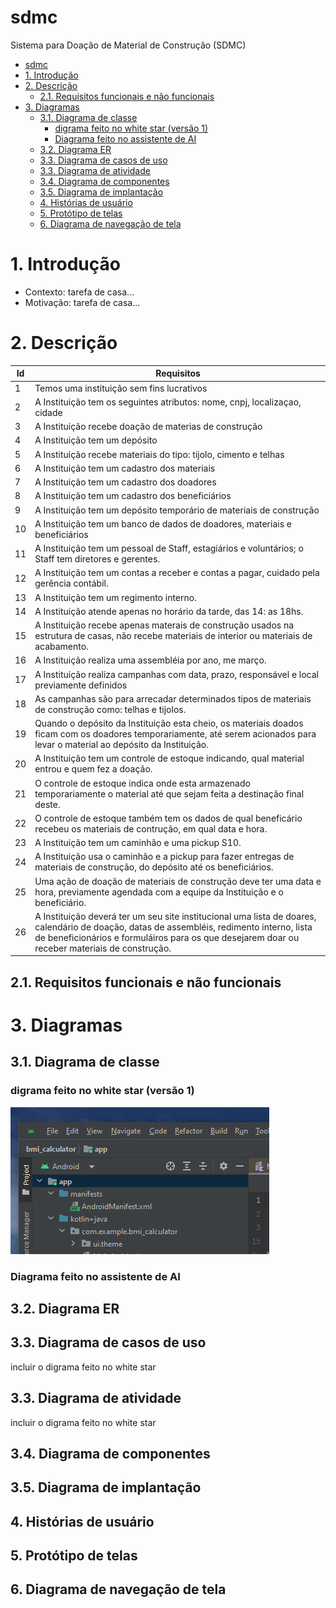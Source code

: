 # sdmc
Sistema para Doação de Material de Construção (SDMC)

- [sdmc](#sdmc)
- [1. Introdução](#1-introdução)
- [2. Descrição](#2-descrição)
  - [2.1. Requisitos funcionais e não funcionais](#21-requisitos-funcionais-e-não-funcionais)
- [3. Diagramas](#3-diagramas)
  - [3.1. Diagrama de classe](#31-diagrama-de-classe)
    - [digrama feito no white star (versão 1)](#digrama-feito-no-white-star-versão-1)
    - [Diagrama feito no assistente de AI](#diagrama-feito-no-assistente-de-ai)
  - [3.2. Diagrama ER](#32-diagrama-er)
  - [3.3. Diagrama de casos de uso](#33-diagrama-de-casos-de-uso)
  - [3.3. Diagrama de atividade](#33-diagrama-de-atividade)
  - [3.4. Diagrama de componentes](#34-diagrama-de-componentes)
  - [3.5. Diagrama de implantação](#35-diagrama-de-implantação)
  - [4. Histórias de usuário](#4-histórias-de-usuário)
  - [5. Protótipo de telas](#5-protótipo-de-telas)
  - [6. Diagrama de navegação de tela](#6-diagrama-de-navegação-de-tela)


# 1. Introdução

* Contexto: tarefa de casa...
* Motivação: tarefa de casa...

# 2. Descrição

| Id | Requisitos |
|----|------------|
| 1  | Temos uma instituição sem fins lucrativos |
| 2  | A Instituição tem os seguintes atributos: nome, cnpj, localizaçao, cidade |
| 3 | A Instituição recebe doação de materias de construção |
| 4 | A Instituição tem um depósito |
| 5 | A Instituição recebe materiais do tipo: tijolo, cimento e telhas |
| 6 | A Instituição tem um cadastro dos materiais |
| 7 | A Instituição tem um cadastro dos doadores |
| 8 | A Instituição tem um cadastro dos beneficiários |
| 9 | A Instituição tem um depósito temporário de materiais de construção |
| 10 | A Instituição tem um banco de dados de doadores, materiais e beneficiários |
| 11 | A Instituição tem um pessoal de Staff, estagiários e voluntários; o Staff tem diretores e gerentes. |
| 12 | A Instituição tem um contas a receber e contas a pagar, cuidado pela gerência contábil. |
| 13 | A Instituição tem um regimento interno. |
| 14 | A Instituição atende apenas no horário da tarde, das 14: as 18hs. |
| 15 | A Instituição recebe apenas materais de construção usados na estrutura de casas, não recebe materiais de interior ou materiais de acabamento. |
| 16 | A Instituição realiza uma assembléia por ano, me março. |
| 17 | A Instituição realiza campanhas com data, prazo, responsável e local previamente definidos|
| 18 | As campanhas são para arrecadar determinados tipos de materiais de construção como: telhas e tijolos. |
| 19 | Quando o depósito da Instituição esta cheio, os materiais doados ficam com os doadores temporariamente, até serem acionados para levar o material ao depósito da Instituição. |
| 20 | A Instituição tem um controle de estoque indicando, qual material entrou e quem fez a doação. |
| 21 | O controle de estoque indica onde esta armazenado temporariamente o material até que sejam feita a destinação final deste. |
| 22 | O controle de estoque também tem os dados de qual beneficário recebeu os materiais de contrução, em qual data e hora. |
| 23 | A Instituição tem um caminhão e uma pickup S10. |
| 24 | A Instituição usa o caminhão e a pickup para fazer entregas de materiais de construção, do depósito até os beneficiários. |
| 25 | Uma ação de doação de materiais de construção deve ter uma data e hora, previamente agendada com a equipe da Instituição e o beneficiário. |
| 26 | A Instituição deverá ter um seu site institucional uma lista de doares, calendário de doação, datas de assembléis, redimento interno, lista de beneficionários e formuláiros para os que desejarem doar ou receber materiais de construção. |

## 2.1. Requisitos funcionais e não funcionais

# 3. Diagramas

## 3.1. Diagrama de classe

### digrama feito no white star (versão 1)

![diagrama de classe](https://github.com/monteiro74/sdmc/blob/main/diagrama_de_classe.png)

### Diagrama feito no assistente de AI

## 3.2. Diagrama ER

## 3.3. Diagrama de casos de uso


incluir o digrama feito no white star
![]()

## 3.3. Diagrama de atividade

incluir o digrama feito no white star
![]()

## 3.4. Diagrama de componentes

## 3.5. Diagrama de implantação

## 4. Histórias de usuário

## 5. Protótipo de telas

## 6. Diagrama de navegação de tela

